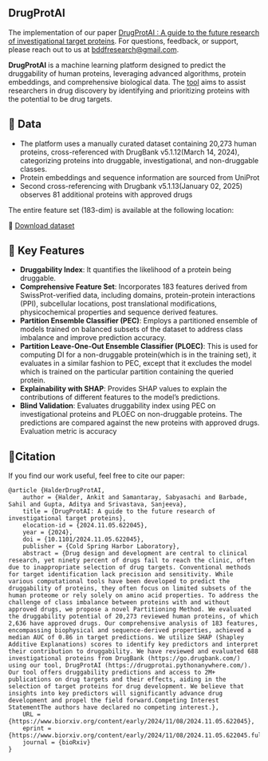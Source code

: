 
## DrugProtAI

The implementation of our paper [DrugProtAI : A guide to the future research of investigational target proteins](https://doi.org/10.1101/2024.11.05.622045). For questions, feedback, or support, please reach out to us at [bddfresearch@gmail.com](mailto:bddfresearch@gmail.com).

**DrugProtAI** is a machine learning platform designed to predict the druggability of human proteins, leveraging advanced algorithms, protein embeddings, and comprehensive biological data. The [tool](https://drugprotai.pythonanywhere.com/) aims to assist researchers in drug discovery by identifying and prioritizing proteins with the potential to be drug targets.

## 📂 Data

- The platform uses a manually curated dataset containing 20,273 human proteins, cross-referenced with DrugBank v5.1.12(March 14, 2024), categorizing proteins into druggable, investigational, and non-druggable classes. 
- Protein embeddings and sequence information are sourced from UniProt
- Second cross-referencing with Drugbank v5.1.13(January 02, 2025) observes 81 additional proteins with approved drugs

The entire feature set (183-dim) is available at the following location:

🔗 [Download dataset](https://drive.google.com/file/d/1iA2n7_Mp6obDSEmrmqJ8dujS26wW97ce/view?usp=sharing)

## 🌟 Key Features

- **Druggability Index**: It quantifies the likelihood of a protein being druggable.
- **Comprehensive Feature Set**: Incorporates 183 features derived from SwissProt-verified data, including domains, protein-protein interactions (PPI), subcellular locations, post translational modifications, physicochemical properties and sequence derived features.
- **Partition Ensemble Classifier (PEC)**: Employs a partitioned ensemble of models trained on balanced subsets of the dataset to address class imbalance and improve prediction accuracy.
- **Partition Leave-One-Out Ensemble Classifier (PLOEC)**: This is used for computing DI for a non-druggable protein(which is in the training set), it evaluates in a similar fashion to PEC, except that it excludes the model which is trained on the particular partition containing the queried protein.
- **Explainability with SHAP**: Provides SHAP values to explain the contributions of different features to the model’s predictions.
- **Blind Validation**: Evaluates druggability index using PEC on investigational proteins and PLOEC on non-druggable proteins. The predictions are compared against the new proteins with approved drugs. Evaluation metric is accuracy

## 🌲Citation
If you find our work useful, feel free to cite our paper:
```
@article {HalderDrugProtAI,
	author = {Halder, Ankit and Samantaray, Sabyasachi and Barbade, Sahil and Gupta, Aditya and Srivastava, Sanjeeva},
	title = {DrugProtAI: A guide to the future research of investigational target proteins},
	elocation-id = {2024.11.05.622045},
	year = {2024},
	doi = {10.1101/2024.11.05.622045},
	publisher = {Cold Spring Harbor Laboratory},
	abstract = {Drug design and development are central to clinical research, yet ninety percent of drugs fail to reach the clinic, often due to inappropriate selection of drug targets. Conventional methods for target identification lack precision and sensitivity. While various computational tools have been developed to predict the druggability of proteins, they often focus on limited subsets of the human proteome or rely solely on amino acid properties. To address the challenge of class imbalance between proteins with and without approved drugs, we propose a novel Partitioning Method. We evaluated the druggability potential of 20,273 reviewed human proteins, of which 2,636 have approved drugs. Our comprehensive analysis of 183 features, encompassing biophysical and sequence-derived properties, achieved a median AUC of 0.86 in target predictions. We utilize SHAP (Shapley Additive Explanations) scores to identify key predictors and interpret their contribution to druggability. We have reviewed and evaluated 688 investigational proteins from DrugBank (https://go.drugbank.com/) using our tool, DrugProtAI (https://drugprotai.pythonanywhere.com/). Our tool offers druggability predictions and access to 2M+ publications on drug targets and their effects, aiding in the selection of target proteins for drug development. We believe that insights into key predictors will significantly advance drug development and propel the field forward.Competing Interest StatementThe authors have declared no competing interest.},
	URL = {https://www.biorxiv.org/content/early/2024/11/08/2024.11.05.622045},
	eprint = {https://www.biorxiv.org/content/early/2024/11/08/2024.11.05.622045.full.pdf},
	journal = {bioRxiv}
}
```


